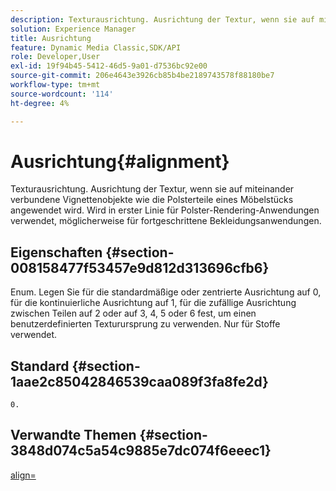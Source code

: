 ```yaml
---
description: Texturausrichtung. Ausrichtung der Textur, wenn sie auf miteinander verbundene Vignettenobjekte wie die Polsterteile eines Möbelstücks angewendet wird. Wird in erster Linie für Polster-Rendering-Anwendungen verwendet, möglicherweise für fortgeschrittene Bekleidungsanwendungen.
solution: Experience Manager
title: Ausrichtung
feature: Dynamic Media Classic,SDK/API
role: Developer,User
exl-id: 19f94b45-5412-46d5-9a01-d7536bc92e00
source-git-commit: 206e4643e3926cb85b4be2189743578f88180be7
workflow-type: tm+mt
source-wordcount: '114'
ht-degree: 4%

---
```


# Ausrichtung{#alignment}

Texturausrichtung. Ausrichtung der Textur, wenn sie auf miteinander verbundene Vignettenobjekte wie die Polsterteile eines Möbelstücks angewendet wird. Wird in erster Linie für Polster-Rendering-Anwendungen verwendet, möglicherweise für fortgeschrittene Bekleidungsanwendungen.

## Eigenschaften {#section-008158477f53457e9d812d313696cfb6}

Enum. Legen Sie für die standardmäßige oder zentrierte Ausrichtung auf 0, für die kontinuierliche Ausrichtung auf 1, für die zufällige Ausrichtung zwischen Teilen auf 2 oder auf 3, 4, 5 oder 6 fest, um einen benutzerdefinierten Texturursprung zu verwenden. Nur für Stoffe verwendet.

## Standard {#section-1aae2c85042846539caa089f3fa8fe2d}

`0.`

## Verwandte Themen {#section-3848d074c5a54c9885e7dc074f6eeec1}

[align=](../../../../../ir-api/http-protocol/image-rendering-api-ref/c-ir-http-protocol-ref/c-ir-http-protocol-command-reference/r-ir-align.md#reference-4d63baa522ce42f9b15167ba34c5c6a7)
